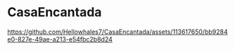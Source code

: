 # CasaEncantada
https://github.com/Hellowhales7/CasaEncantada/assets/113617650/bb9284e0-827e-49ae-a213-e54fbc2b8d24

